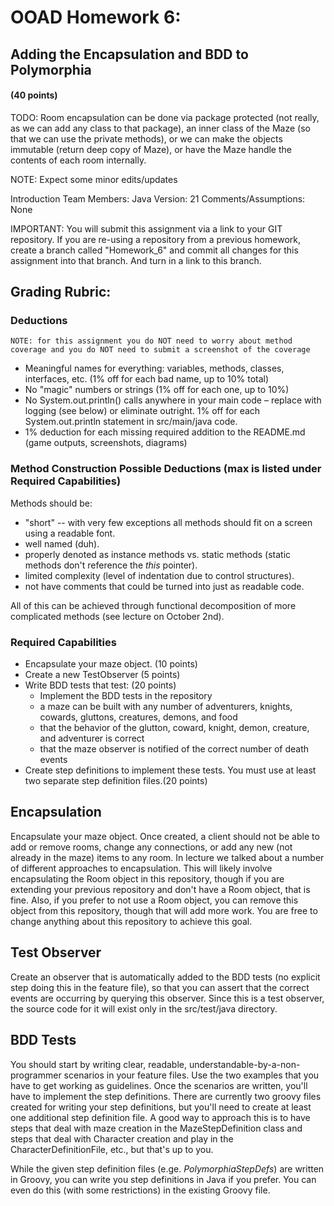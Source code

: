 # OOAD Homework 6:
## Adding the Encapsulation and BDD to Polymorphia
#### (40 points)

TODO:
Room encapsulation can be done via package protected (not really, as we can add any class to that package), an inner class of the Maze (so that we can use the private methods), or we can make the objects immutable (return deep copy of Maze), or have the Maze handle the contents of each room internally.

NOTE: Expect some minor edits/updates

Introduction
Team Members:
Java Version: 21
Comments/Assumptions: None

IMPORTANT: You will submit this assignment via a link to your GIT repository. If you are re-using a repository from a previous homework, create a branch called "Homework_6" and commit all changes
for this assignment into that branch. And turn in a link to this branch.

## Grading Rubric:

### Deductions

    NOTE: for this assignment you do NOT need to worry about method coverage and you do NOT need to submit a screenshot of the coverage

* Meaningful names for everything: variables, methods, classes, interfaces, etc. (1% off for each bad name, up to 10% total)
* No "magic" numbers or strings (1% off for each one, up to 10%)
* No System.out.println() calls anywhere in your main code – replace with logging (see below) or eliminate outright. 1% off for each System.out.println statement in src/main/java code.
* 1% deduction for each missing required addition to the README.md (game outputs, screenshots, diagrams)

### Method Construction Possible Deductions (max is listed under Required Capabilities)

Methods should be:
* "short" -- with very few exceptions all methods should fit on a screen using a readable font.
* well named (duh).
* properly denoted as instance methods vs. static methods (static methods don't reference the _this_ pointer).
* limited complexity (level of indentation due to control structures).
* not have comments that could be turned into just as readable code.

All of this can be achieved through functional decomposition of more complicated methods (see lecture on October 2nd).

### Required Capabilities

* Encapsulate your maze object. (10 points)
* Create a new TestObserver (5 points)
* Write BDD tests that test: (20 points)
  * Implement the BDD tests in the repository
  * a maze can be built with any number of adventurers, knights, cowards, gluttons, creatures, demons, and food
  * that the behavior of the glutton, coward, knight, demon, creature, and adventurer is correct
  * that the maze observer is notified of the correct number of death events
* Create step definitions to implement these tests. You must use at least two separate step definition files.(20 points)

## Encapsulation

Encapsulate your maze object. Once created, a client should not be able to add or remove rooms, change any connections, 
or add any new (not already in the maze) items to any room. In lecture we talked about a number of different approaches
to encapsulation. This will likely involve encapsulating the Room object in this repository, though if you are 
extending your previous repository and don't have a Room object, that is fine. Also, if you prefer to not use a Room
object, you can remove this object from this repository, though that will add more work. You are free to change
anything about this repository to achieve this goal.

## Test Observer

Create an observer that is automatically added to the BDD tests (no explicit step doing this in the feature file), so
that you can assert that the correct events are occurring by querying this observer. Since this is a test observer,
the source code for it will exist only in the src/test/java directory.

## BDD Tests

You should start by writing clear, readable, understandable-by-a-non-programmer scenarios in your feature files. Use
the two examples that you have to get working as guidelines. Once the scenarios are written, you'll have to implement
the step definitions. There are currently two groovy files created for writing your step definitions, but you'll need to
create at least one additional step definition file. A good way to approach this is to have steps that deal with 
maze creation in the MazeStepDefinition class and steps that deal with Character creation and play in the 
CharacterDefinitionFile, etc., but that's up to you.

While the given step definition files (e.ge. _PolymorphiaStepDefs_) are written in Groovy, you can write you step 
definitions in Java if you prefer. You can even do this (with some restrictions) in the existing Groovy file.

